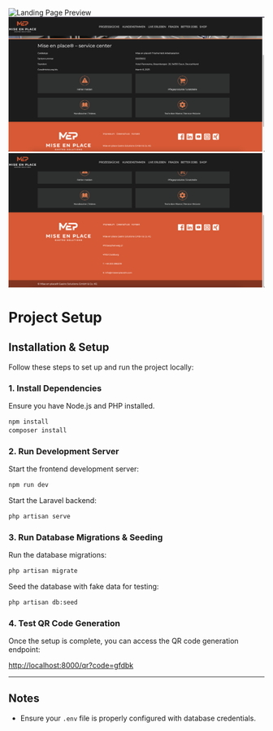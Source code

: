 ![Landing Page Preview](screenshot1.png)
![Landing Page Preview](screenshot2.png)
![Landing Page Preview](screenshot3.png)
# Project Setup

## Installation & Setup

Follow these steps to set up and run the project locally:

### 1. Install Dependencies
Ensure you have Node.js and PHP installed.

```sh
npm install
composer install
```

### 2. Run Development Server
Start the frontend development server:

```sh
npm run dev
```

Start the Laravel backend:

```sh
php artisan serve
```

### 3. Run Database Migrations & Seeding
Run the database migrations:

```sh
php artisan migrate
```

Seed the database with fake data for testing:

```sh
php artisan db:seed
```

### 4. Test QR Code Generation
Once the setup is complete, you can access the QR code generation endpoint:

[http://localhost:8000/qr?code=gfdbk](http://localhost:8000/qr?code=gfdbk)

---

## Notes
- Ensure your `.env` file is properly configured with database credentials.

